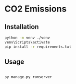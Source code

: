 # CO2 Emissions

## Installation

```bash
python -m venv ./venv
venv\Scripts\activate
pip install -r requirements.txt
```

## Usage

```bash

py manage.py runserver
```